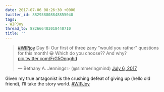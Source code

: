 ```yaml
---
date: 2017-07-06 08:26:30 +0000
twitter_id: 882938808848855040
tags:
- WIPJoy
thread_to: 882666403018440710
title: ''
---
```


<blockquote class="twitter-tweet"><p lang="en" dir="ltr"><a href="https://twitter.com/hashtag/WIPjoy?src=hash&amp;ref_src=twsrc%5Etfw">#WIPjoy</a> Day 6: Our first of three zany &quot;would you rather&quot; questions for this month! 😀 Which do you choose?? And why? <a href="https://t.co/FrG5Onpghd">pic.twitter.com/FrG5Onpghd</a></p>&mdash; Bethany A. Jennings✨ (@simmeringmind) <a href="https://twitter.com/simmeringmind/status/882811894293200897?ref_src=twsrc%5Etfw">July 6, 2017</a></blockquote>
<script async src="https://platform.twitter.com/widgets.js" charset="utf-8"></script>

Given my true antagonist is the crushing defeat of giving up (hello old friend), I’ll take the story world. [#WIPJoy](https://twitter.com/hashtag/WIPJoy)
